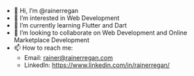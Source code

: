 - 👋 Hi, I’m @rainerregan
- 👀 I’m interested in Web Development
- 🌱 I’m currently learning Flutter and Dart
- 💞️ I’m looking to collaborate on Web Development and Online Marketplace Development
- 📫 How to reach me:
  - Email: rainer@rainerregan.com
  - LinkedIn: https://www.linkedin.com/in/rainerregan/

<!---
rainerregan/rainerregan is a ✨ special ✨ repository because its `README.md` (this file) appears on your GitHub profile.
You can click the Preview link to take a look at your changes.
--->
